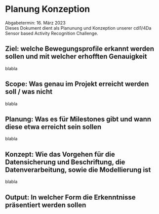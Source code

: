 # Planung Konzeption
Abgabetermin: 16. März 2023  
Dieses Dokument dient als Planunung und Konzeption unserer cdl1/4Da Sensor based Activity Recognition Challenge.

## Ziel: welche Bewegungsprofile erkannt werden sollen und mit welcher erhofften Genauigkeit
blabla

## Scope: Was genau im Projekt erreicht werden soll / was nicht
blabla

## Planung: Was es für Milestones gibt und wann diese etwa erreicht sein sollen 
blabla

## Konzept: Wie das Vorgehen für die Datensicherung und Beschriftung, die Datenverarbeitung, sowie die Modellierung ist
blabla

## Output: In welcher Form die Erkenntnisse präsentiert werden sollen 

